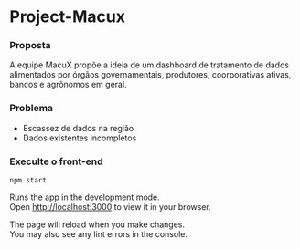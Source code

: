 # Project-Macux

### Proposta

A equipe MacuX propõe a ideia de um dashboard de tratamento de dados alimentados por órgãos governamentais, produtores, coorporativas ativas, bancos e agrônomos em geral.

### Problema

- Escassez de dados na região
- Dados existentes incompletos

### Execulte o front-end

`npm start`

Runs the app in the development mode.\
Open [http://localhost:3000](http://localhost:3000) to view it in your browser.

The page will reload when you make changes.\
You may also see any lint errors in the console.
